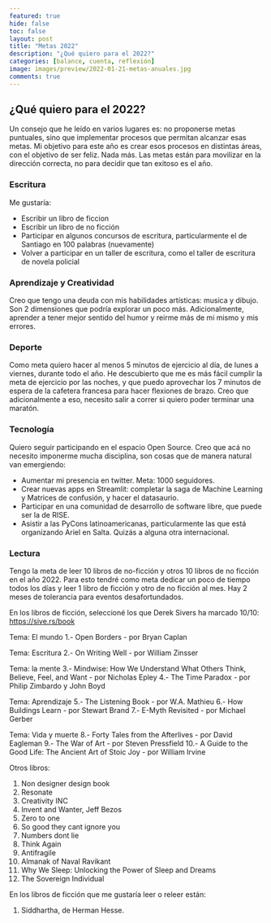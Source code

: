 ```yaml
---
featured: true
hide: false
toc: false
layout: post
title: "Metas 2022"
description: "¿Qué quiero para el 2022?"
categories: [balance, cuenta, reflexión]
image: images/preview/2022-01-21-metas-anuales.jpg
comments: true
---
```


## ¿Qué quiero para el 2022?
Un consejo que he leído en varios lugares es: no proponerse metas puntuales, sino que implementar procesos que permitan alcanzar esas metas. Mi objetivo para este año es crear esos procesos en distintas áreas, con el objetivo de ser feliz. Nada más. Las metas están para movilizar en la dirección correcta, no para decidir que tan exitoso es el año.

### Escritura
Me gustaría:
* Escribir un libro de ficcion
* Escribir un libro de no ficción
* Participar en algunos concursos de escritura, particularmente el de Santiago en 100 palabras (nuevamente)
* Volver a participar en un taller de escritura, como el taller de escritura de novela policial

### Aprendizaje y Creatividad
Creo que tengo una deuda con mis habilidades artísticas: musica y dibujo. Son 2 dimensiones que podría explorar un poco más. Adicionalmente, aprender a tener mejor sentido del humor y reirme más de mi mismo y mis errores.

### Deporte
Como meta quiero hacer al menos 5 minutos de ejercicio al día, de lunes a viernes, durante todo el año. He descubierto que me es más fácil cumplir la meta de ejercicio por las noches, y que puedo aprovechar los 7 minutos de espera de la cafetera francesa para hacer flexiones de brazo. Creo que adicionalmente a eso, necesito salir a correr si quiero poder terminar una maratón.

### Tecnología
Quiero seguir participando en el espacio Open Source. Creo que acá no necesito imponerme mucha disciplina, son cosas que de manera natural van emergiendo:
* Aumentar mi presencia en twitter. Meta: 1000 seguidores.
* Crear nuevas apps en Streamlit: completar la saga de Machine Learning y Matrices de confusión, y hacer el datasaurio.
* Participar en una comunidad de desarrollo de software libre, que puede ser la de RISE.
* Asistir a las PyCons latinoamericanas, particularmente las que está organizando Ariel en Salta. Quizás a alguna otra internacional.

### Lectura
Tengo la meta de leer 10 libros de no-ficción y otros 10 libros de no ficción en el año 2022. Para esto tendré como meta dedicar un poco de tiempo todos los días y leer 1 libro de ficción y otro de no ficción al mes. Hay 2 meses de tolerancia para eventos desafortundados.

En los libros de ficción, seleccioné los que Derek Sivers ha marcado 10/10: https://sive.rs/book

Tema: El mundo
1.- Open Borders - por Bryan Caplan

Tema: Escritura
2.- On Writing Well - por William Zinsser

Tema: la mente
3.- Mindwise: How We Understand What Others Think, Believe, Feel, and Want - por Nicholas Epley
4.- The Time Paradox - por Philip Zimbardo y John Boyd

Tema: Aprendizaje
5.- The Listening Book - por W.A. Mathieu
6.- How Buildings Learn - por Stewart Brand
7.- E-Myth Revisited - por Michael Gerber

Tema: Vida y muerte
8.- Forty Tales from the Afterlives - por David Eagleman
9.- The War of Art - por Steven Pressfield
10.- A Guide to the Good Life: The Ancient Art of Stoic Joy - por William Irvine

Otros libros:
1. Non designer design book
1. Resonate 
1. Creativity INC
1. Invent and Wanter, Jeff Bezos
1. Zero to one
1. So good they cant ignore you
1. Numbers dont lie
1. Think Again
1. Antifragile
1. Almanak of Naval Ravikant
1. Why We Sleep: Unlocking the Power of Sleep and Dreams
1. The Sovereign Individual

En los libros de ficción que me gustaría leer o releer están:
1. Siddhartha, de Herman Hesse.